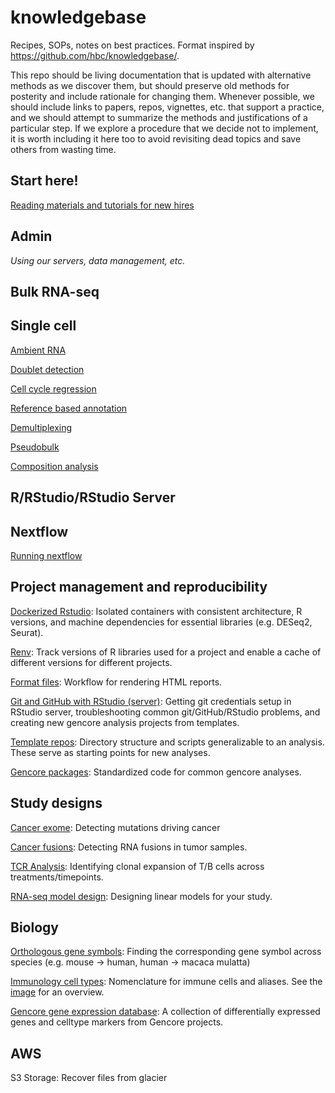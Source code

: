 # knowledgebase

Recipes, SOPs, notes on best practices. Format inspired by <https://github.com/hbc/knowledgebase/>.

This repo should be living documentation that is updated with alternative methods as we discover them, but should preserve old methods for posterity and include rationale for changing them. Whenever possible, we should include links to papers, repos, vignettes, etc. that support a practice, and we should attempt to summarize the methods and justifications of a particular step. If we explore a procedure that we decide not to implement, it is worth including it here too to avoid revisiting dead topics and save others from wasting time.

## Start here!

[Reading materials and tutorials for new hires](Start_here.md)

## Admin

*Using our servers, data management, etc.*

## Bulk RNA-seq

## Single cell

[Ambient RNA](Single_cell/Ambient_RNA.md)

[Doublet detection](Single_cell/Doublet_detection.md)

[Cell cycle regression](Single_cell/Cell_cycle_regression.md)

[Reference based annotation](Single_cell/Reference_based_annotation.md)

[Demultiplexing](Single_cell/Demultiplexing.md)

[Pseudobulk](Single_cell/pseudobulk.md)

[Composition analysis](Single_cell/Composition_analysis.md)

## R/RStudio/RStudio Server

## Nextflow

[Running nextflow](Nextflow/Running_nextflow.md)

## Project management and reproducibility

[Dockerized Rstudio](Project_management_and_reproducibility/Dockerized_Rstudio.md): Isolated containers with consistent architecture, R versions, and machine dependencies for essential libraries (e.g. DESeq2, Seurat).

[Renv](Project_management_and_reproducibility/Renv.md): Track versions of R libraries used for a project and enable a cache of different versions for different projects.

[Format files](Project_management_and_reproducibility/Format_files.md): Workflow for rendering HTML reports.

[Git and GitHub with RStudio (server)](Project_management_and_reproducibility/git_and_github_with_rstudio.md): Getting git credentials setup in RStudio server, troubleshooting common git/GitHub/RStudio problems, and creating new gencore analysis projects from templates.

[Template repos](Project_management_and_reproducibility/template_repos.md): Directory structure and scripts generalizable to an analysis. These serve as starting points for new analyses. 

[Gencore packages](Project_management_and_reproducibility/gencore_packages.md): Standardized code for common gencore analyses.

## Study designs

[Cancer exome](study_designs/Cancer_exome.md): Detecting mutations driving cancer

[Cancer fusions](study_designs/Cancer_fusions.md): Detecting RNA fusions in tumor samples.

[TCR Analysis](study_designs/TCR_Analysis.md): Identifying clonal expansion of T/B cells across treatments/timepoints.

[RNA-seq model design](https://www.ncbi.nlm.nih.gov/pmc/articles/PMC7873980/): Designing linear models for your study.

## Biology

[Orthologous gene symbols](Biology/orthologous_gene_symbols.md): Finding the corresponding gene symbol across species (e.g. mouse -\> human, human -\> macaca mulatta)

[Immunology cell types](Biology/celltype-heirarchy.yaml): Nomenclature for immune cells and aliases. See the [image](Biology/celltype-heirarchy.pdf) for an overview.

[Gencore gene expression database](Biology/Gencore_gene_expression_database.md): A collection of differentially expressed genes and celltype markers from Gencore projects.

## AWS

S3 Storage: Recover files from glacier

